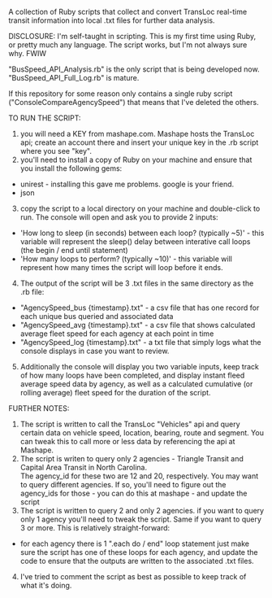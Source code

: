 A collection of Ruby scripts that collect and convert TransLoc real-time transit 
information into local .txt files for further data analysis.  

DISCLOSURE: I'm self-taught in scripting.  This is my first time using Ruby, or 
pretty much any language.  The script works, but I'm not always sure why.  FWIW

"BusSpeed_API_Analysis.rb" is the only script that is being developed now. "BusSpeed_API_Full_Log.rb" is mature.

If this repository for some reason only contains a single ruby script ("ConsoleCompareAgencySpeed")
that means that I've deleted the others.  

TO RUN THE SCRIPT:

1. you will need a KEY from mashape.com. Mashape hosts the TransLoc api; create an account there
  and insert your unique key in the .rb script where you see "key".  
2. you'll need to install a copy of Ruby on your machine and ensure that you install the following gems:
  * unirest - installing this gave me problems.  google is your friend. 
  * json
3. copy the script to a local directory on your machine and double-click to run.  The console will open and 
  ask you to provide 2 inputs: 
  * 'How long to sleep (in seconds) between each loop? (typically ~5)' - this variable will represent the sleep() 
    delay between interative call loops (the begin / end until statement)
  * 'How many loops to perform? (typically ~10)' - this variable will represent how many times the script will loop 
    before it ends.  
4. The output of the script will be 3 .txt files in the same directory as the .rb file: 
  * "AgencySpeed_bus {timestamp}.txt" - a csv file that has one record for each unique bus queried and associated data
  * "AgencySpeed_avg {timestamp}.txt" - a csv file that shows calculated average fleet speed for each agency at each 
    point in time
  * "AgencySpeed_log {timestamp}.txt" - a txt file that simply logs what the console displays in case you want to review. 
5. Additionally the console will display you two variable inputs, keep track of how many loops have been completed, and
  display instant fleed average speed data by agency, as well as a calculated cumulative (or rolling average) fleet 
  speed for the duration of the script.  

FURTHER NOTES:

1. The script is written to call the TransLoc "Vehicles" api and query certain data on vehicle speed, location, 
  bearing, route and segment.  You can tweak this to call more or less data by referencing the api at Mashape. 
2. The script is writen to query only 2 agencies - Triangle Transit and Capital Area Transit in North Carolina.  
  The agency_id for these two are 12 and 20, respectively.  You may want to query different agencies.  If so, 
  you'll need to figure out the agency_ids for those - you can do this at mashape - and update the script
3. The script is written to query 2 and only 2 agencies. if you want to query only 1 agency you'll need to tweak 
  the script.  Same if you want to query 3 or more.  This is relatively straight-forward: 
  * for each agency there is 1 ".each do / end" loop statement just make sure the script has one of these loops
    for each agency, and update the code to ensure that the outputs are written to the associated .txt files.  
4. I've tried to comment the script as best as possible to keep track of what it's doing.  
